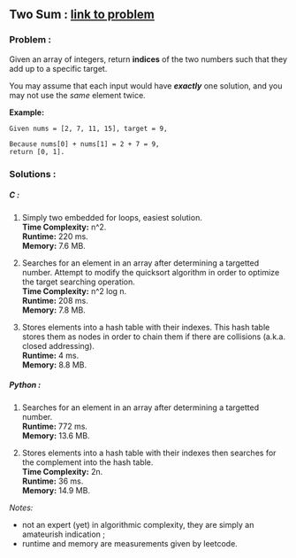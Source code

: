## Two Sum : **[link to problem](https://leetcode.com/problems/two-sum/)**


### Problem :

Given an array of integers, return **indices** of the two 
numbers such that they add up to a specific target.  

You may assume that each input would have **_exactly_** one solution,
and you may not use the _same_ element twice.  

**Example:**  

```
Given nums = [2, 7, 11, 15], target = 9,  

Because nums[0] + nums[1] = 2 + 7 = 9,
return [0, 1].
```

### Solutions :

##### C :
1. Simply two embedded for loops, easiest solution.  
**Time Complexity:** n^2.  
**Runtime:** 220 ms.  
**Memory:** 7.6 MB.

2. Searches for an element in an array after determining a 
targetted number. Attempt to modify the quicksort algorithm 
in order to optimize the target searching operation.  
**Time Complexity:** n^2 log n.  
**Runtime:** 208 ms.  
**Memory:** 7.8 MB.

3. Stores elements into a hash table with their indexes. This 
hash table stores them as nodes in order to chain them if there 
are collisions (a.k.a. closed addressing).  
**Runtime:** 4 ms.    
**Memory:** 8.8 MB.  

##### Python :
1. Searches for an element in an array after determining a 
targetted number.   
**Runtime:** 772 ms.  
**Memory:** 13.6 MB.  

2. Stores elements into a hash table with their indexes then 
searches for the complement into the hash table.  
**Time Complexity:** 2n.  
**Runtime:** 36 ms.  
**Memory:** 14.9 MB.  


_Notes:_ 
   - not an expert (yet) in algorithmic complexity, they are 
    simply an amateurish indication ;
   - runtime and memory are measurements given by leetcode.
